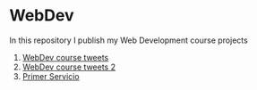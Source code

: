# WebDev

In this repository I publish my Web Development course projects

1. [WebDev course tweets](https://japoveda10.github.io/webDevCourseTweets/)
2. [WebDev course tweets 2](https://japoveda10.github.io/webDevCourseTweets2/)
3. [Primer Servicio](https://japoveda10.github.io/primerservicio/)
